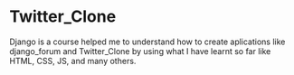 # Twitter_Clone

Django is a course helped me to understand how to create aplications like django_forum and Twitter_Clone by using what I have learnt so far like HTML, CSS, JS, and many others. 
